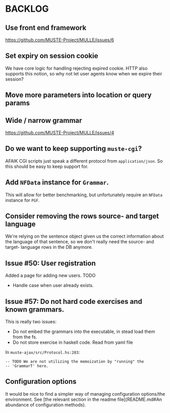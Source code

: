 BACKLOG
=======

Use front end framework
---

https://github.com/MUSTE-Project/MULLE/issues/6

Set expiry on session cookie
---

We have core logic for handling rejecting expired cookie.  HTTP also
supports this notion, so why not let user agents know when we expire
their session?

Move more parameters into location or query params
---

Wide / narrow grammar
---

https://github.com/MUSTE-Project/MULLE/issues/4

Do we want to keep supporting `muste-cgi`?
---

AFAIK CGI scripts just speak a different protocol from
`application/json`.  So this should be easy to keep support for.

Add `NFData` instance for `Grammar`.
---

This will allow for better benchmarking, but unfortunately require an
`NFData` instance for `PGF`.

Consider removing the rows source- and target language
---

We're relying on the sentence object given us the correct information
about the language of that sentence, so we don't really need the
source- and target- language rows in the DB anymore.

Issue #50: User registration
---

Added a page for adding new users. TODO

* Handle case when user already exists.

Issue #57: Do not hard code exercises and known grammars.
---

This is really two issues:

* Do not embed the grammars into the executable, in stead load them from the fs.
* Do not store exercise in haskell code. Read from yaml file

In `muste-ajax/src/Protocol.hs:203`:

    -- TODO We are not utilizing the memoization by "running" the
    -- 'GrammarT' here.

Configuration options
---

It would be nice to find a simpler way of managing configuration
options/the environment.  See [the relevant section in the readme
file](README.md#An abundance of configuration methods).
